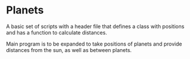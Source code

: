 # Planets

A basic set of scripts with a header file that defines a class with positions and has a function to calculate distances.

Main program is to be expanded to take positions of planets and provide distances from the sun, as well as between planets.